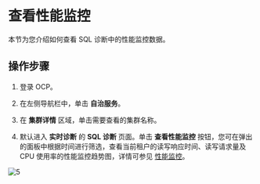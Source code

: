 # 查看性能监控

本节为您介绍如何查看 SQL 诊断中的性能监控数据。

## 操作步骤

1. 登录 OCP。

2. 在左侧导航栏中，单击 **自治服务**。

3. 在 **集群详情** 区域，单击需要查看的集群名称。

4. 默认进入 **实时诊断** 的 **SQL 诊断** 页面。单击 **查看性能监控** 按钮，您可在弹出的面板中根据时间进行筛选，查看当前租户的读写响应时间、读写请求量及 CPU 使用率的性能监控趋势图，详情可参见 [性能监控](../100.performance-monitoring-overview/300.view-host-performance.md)。

![5](https://obbusiness-private.oss-cn-shanghai.aliyuncs.com/doc/img/ocp/401/%E6%80%A7%E8%83%BD%E7%9B%91%E6%8E%A71.png)
